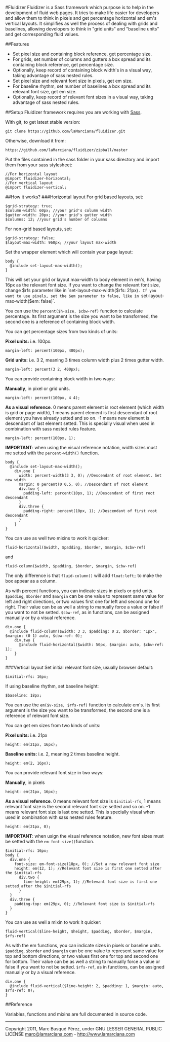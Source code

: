#Fluidizer
Fluidizer is a Sass framework which purpose is to help in the development of fluid web pages. It tries to make life easier for developers and allow them to think in pixels and get percentage horizontal and em's vertical layouts. It simplifies as well the process of dealing with grids and baselines, allowing developers to think in "grid units" and "baseline units" and get corresponding fluid values.

##Features
* Set pixel size and containing block reference, get percentage size.
* For grids, set number of columns and gutters a box spread and its containing block reference, get percentage size.
* Optionally, keep record of containing block width's in a visual way, taking advantage of sass nested rules.
* Set pixel size and relevant font size in pixels, get em size.
* For baseline rhythm, set number of baselines a box spread and its relevant font size, get em size.
* Optionally, keep record of relevant font sizes in a visual way, taking advantage of sass nested rules.

##Setup
Fluidizer framework requires you are working with [Sass](http://sass-lang.com/ "Sass homepage").

With git, to get latest stable version:

    git clone https://github.com/laMarciana/fluidizer.git

Otherwise, download it from:

    https://github.com/laMarciana/fluidizer/zipball/master

Put the files contained in the sass folder in your sass directory and import them from your sass stylesheet:

    //For horizontal layout
    @import fluidizer-horizontal;
    //For vertical layout
    @import fluidizer-vertical;

##How it works?
###Horizontal layout
For grid based layouts, set:

    $grid-strategy: true;
    $column-width: 60px; //your grid's column width
    $gutter-width: 20px; //your grid's gutter width
    $columns: 12; //your grid's number of columns

For non-grid based layouts, set:

    $grid-strategy: false;
    $layout-max-width: 960px; //your layout max-width

Set the wrapper element which will contain your page layout:

    body {
      @include set-layout-max-width();
    }

This will set your grid or layout max-width to body element in em's, having 16px as the relevant font size. If you want to change the relevant font size, change $rfs parameter like in `set-layout-max-width($rfs: 21px)`. If you want to use pixels, set the $em parameter to false, like in `set-layout-max-width($em: false)`.

You can use the `percent($h-size, $cbw-ref)` function to calculate percentage. Its first argument is the size you want to be transformed, the second one is a reference of containing block width.

You can get percentage sizes from two kinds of units:

**Pixel units:** i.e. 100px.

    margin-left: percent(100px, 400px);

**Grid units:** i.e. 3 2, meaning 3 times column width plus 2 times gutter width.

    margin-left: percent(3 2, 400px);

You can provide containing block width in two ways:

**Manually**, in pixel or grid units.

    margin-left: percent(100px, 4 4);

**As a visual reference**. 0 means parent element is root element (which width is grid or page width), 1 means parent element is first descendant of root element you have already setted and so on. -1 means new element is descendant of last element setted. This is specially visual when used in combination with sass nested rules feature.

    margin-left: percent(100px, 1);

**IMPORTANT**: when using the visual reference notation, width sizes must me setted with the `percent-width()` function.

    body {
      @include set-layout-max-width();
        div.one {
          width: percent-width(3 3, 0); //Descendant of root element. Set new width
          margin: 0 percent(0 0.5, 0); //Descendant of root element
          div.two {
            padding-left: percent(10px, 1); //Descendant of first root descendant
          }
          div.three {
            padding-right: percent(10px, 1); //Descendant of first root descendant
          }
        }
    }

You can use as well two mixins to work it quicker:

    fluid-horizontal($width, $padding, $border, $margin, $cbw-ref)

and

    fluid-column($width, $padding, $border, $margin, $cbw-ref)

The only difference is that `fluid-column()` will add `float:left;` to make the box appear as a column.

As with percent functions, you can indicate sizes in pixels or grid units. `$padding`, `$border` and `$margin` can be one value to represent same value for left and right directions, or two values first one for left and second one for right. Their value can be as well a string to manually force a value or false if you want to not be setted. `$cbw-ref`, as in functions, can be assigned manually or by a visual reference.

    div.one {
      @include fluid-column($width: 3 3, $padding: 0 2, $border: "1px", $margin: (0 1) auto, $cbw-ref: 0);
        div.two {
          @include fluid-horizontal($width: 50px, $margin: auto, $cbw-ref: 1);
        }
    }

###Vertical layout
Set initial relevant font size, usually browser default:

    $initial-rfs: 16px;

If using baseline rhythm, set baseline height:

    $baseline: 18px;

You can use the `em($v-size, $rfs-ref)` function to calculate em's. Its first argument is the size you want to be transformed, the second one is a reference of relevant font size.

You can get em sizes from two kinds of units:

**Pixel units:** i.e. 21px

    height: em(21px, 16px);

**Baseline units:** i.e. 2, meaning 2 times baseline height.

    height: em(2, 16px);

You can provide relevant font size in two ways:

**Manually**, in pixels

    height: em(21px, 16px);

**As a visual reference**. 0 means relevant font size is `$initial-rfs`, 1 means relevant font size is the second relevant font size setted and so on. -1 means relevant font size is last one setted. This is specially visual when used in combination with sass nested rules feature.

    height: em(21px, 0);

**IMPORTANT**: when usign the visual reference notation, new font sizes must be setted with the `em-font-size()`function.

    $initial-rfs: 16px;
    body {
      div.one {
        font-size: em-font-size(18px, 0); //Set a new relevant font size
        height: em(12, 1); //Relevant font size is first one setted after the $initial-rfs
          div.two {
            line-height: em(29px, 1); //Relevant font size is first one setted after the $initial-rfs
          }
      }
      div.three {
        padding-top: em(29px, 0); //Relevant font size is $initial-rfs
      }
    }

You can use as well a mixin to work it quicker:

    fluid-vertical($line-height, $height, $padding, $border, $margin, $rfs-ref)

As with the em functions, you can indicate sizes in pixels or baseline units. `$padding`, `$border` and `$margin` can be one value to represent same value for top and bottom directions, or two values first one for top and second one for bottom. Their value can be as well a string to manually force a value or false if you want to not be setted. `$rfs-ref`, as in functions, can be assigned manually or by a visual reference.

    div.one {
      @include fluid-vertical($line-height: 2, $padding: 1, $margin: auto, $rfs-ref: 0);
    }

##Reference

Variables, functions and mixins are full documented in source code.

___

Copyright 2011, Marc Busqué Pérez, under GNU LESSER GENERAL PUBLIC LICENSE
marc@lamarciana.com - http://www.lamarciana.com
